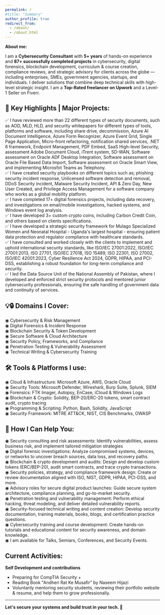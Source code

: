 ```yaml
---
permalink: /
#title: "Summary"
author_profile: true
redirect_from: 
  - /about/
  - /about.html
---
```

**About me:**

I am a **Cybersecurity Consultant** with **5+ years** of hands-on experience and **87+ successfully completed projects** in cybersecurity, digital forensics, blockchain development, curriculum & course creation, compliance reviews, and strategic advisory for clients across the globe — including enterprises, SMEs, government agencies, startups, and individuals. I deliver solutions that combine deep technical skills with high-level strategic insight. I am a **Top-Rated freelancer on Upwork** and a Level-1 Seller on Fiverr.

📁 Key Highlights | Major Projects:
---
✅ I have reviewed more than 22 different types of security documents, such as AOD, MLD, HLD, and security whitepapers for different types of tools, platforms and software, including share drive, decommission, Azure AI Document Intelligence, Azure Form Recognizer, Azure Event Grid, Single Page Application, Micro-front refactoring, notification shared services, .NET 6 framework, Endpoint Management, PDF Embed, SaaS High-level Security, assessment Adobe Document Cloud, iTrent system, SD-WAN, Software assessment on Oracle ADF Desktop Integration, Software assessment on Oracle File Based Data Import, Software assessment on Oracle Smart View, and implementing Microsfot Teams as Telephony. <br>
✅ I have created security playbooks on different topics such as; phishing security incident response, Unlicensed software detection and removal, DDoS Security incident, Malware Security Incident, API & Zero Day, New User Created, and Privilege Access Management for a software company who works as a global mobility platform. <br>
✅ I have completed 17+ digital forensics projects, including data recovery, and investigations on email/mobile investigations, hacked systems, and Windows event log analysis. <br>
✅ I have developed 3+ custom crypto coins, including Carbon Credit Coin, and others based on clients specifications. <br>
✅ I have developed a strategic security framework for Mulago Specialized Women and Neonatal Hospital - Uganda's largest hospital - ensuring patient data protection and regulator compliance with healthcare standards. <br>
✅ I have consulted and worked closely with the clients to implement and uphold international security standards, like ISO/IEC 27001:2022, ISO/IEC 27001:2013, ISO 27701, ISO/IEC 27018, ISO 15489, ISO 22301, ISO 27002, ISO/IEC 42001:2023, Cyber Resilience Act 2024, GDPR, HIPAA, and PCI-DSS, establishing a robust foundation for long-term compliance and security. <br>
✅ I led the Data Source Unit of the National Assembly of Pakistan, where I developed and enforced strict security protocols and mentored junior cybersecurity professionals, ensuring the safe handling of government data and continuity of services.

💡🔒 Domains I Cover:
---
◉ Cybersecurity & Risk Management <br>
◉ Digital Forensics & Incident Response <br>
◉ Blockchain Security & Token Development <br>
◉ Secure Software & Cloud Architecture <br>
◉ Security Policy, Frameworks, and Compliance <br>
◉ Penetration Testing & Vulnerability Assessment <br>
◉ Technical Writing & Cybersecurity Training

🛠 Tools & Platforms I use:
---
◉ Cloud & Infrastructure: Microsoft Azure, AWS, Oracle Cloud <br>
◉ Security Tools: Microsoft Defender, Wireshark, Burp Suite, Splunk, SIEM <br>
◉ Forensics: FTK Imager, Autopsy, EnCase, iCloud & Windows Logs <br>
◉ Blockchain & Crypto: Solidity, BEP-20/ERC-20 tokens, smart contract audit, crypto tracing <br>
◉ Programming & Scripting: Python, Bash, Solidity, JavaScript <br>
◉ Security Framework: MITRE ATT&CK, NIST, CIS Benchmarks, OWASP

💼 How I Can Help You:
---
◉ Security consulting and risk assessments: Identify vulnerabilities, assess business risk, and implement tailored mitigation strategies <br>
◉ Digital forensic investigations: Analyze compromised systems, devices, or networks to uncover breach sources, data loss, and recovery paths. <br>
◉ Blockchain & crypto development and audits: Design and develop custom tokens (ERC/BEP-20), audit smart contracts, and trace crypto transactions. <br>
◉ Security policies, strategy, and compliance framework design: Create or review documentation aligned with ISO, NIST, GDPR, HIPAA, PCI-DSS, and more. <br>
◉ Advisory roles for secure digital product launches: Guide secure system architecture, compliance planning, and go-to-market security. <br>
◉ Penetration testing and vulnerability management: Perform ethical hacking, threat modeling, and deliver detailed vulnerability reports. <br>
◉ Security-focused technical writing and content creation: Develop security documentation, training materials, books, blogs, and certification practice questions. <br>
◉ Cybersecurity training and course development: Create hands-on tutorials and educational content for security awareness, and domain knowledge. <br>
◉ I am available for Talks, Semiars, Conferences, and Security Events.

Current Activities:
---
**Self Development and contributions**
- Preparing for CompTIA Security + 
- Reading Book "Andheri Rat Ke Musafir" by Naseem Hijazi
- Voluntarily mentoring security students, reviewing their portfolio website & resume, and help them to grow professionally.

----
**Let's secure your systems and build trust in your tech. 🤝**